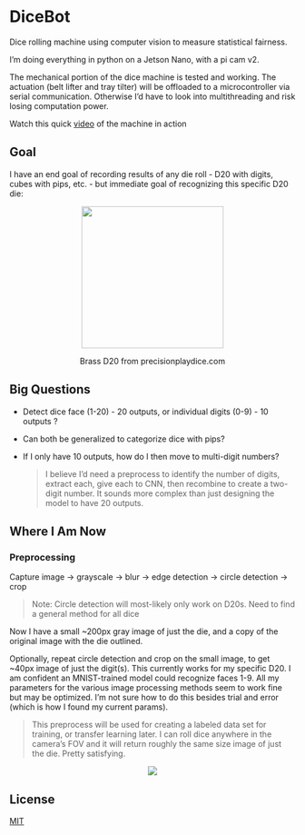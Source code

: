 # DiceBot
Dice rolling machine using computer vision to measure statistical fairness.

I’m doing everything in python on a Jetson Nano, with a pi cam v2.	

The mechanical portion of the dice machine is tested and working. The actuation (belt lifter and tray tilter) will be offloaded to a microcontroller via serial communication. Otherwise I’d have to look into multithreading and risk losing computation power.

Watch this quick [video](https://photos.app.goo.gl/aGJm1UFAFVEBBskr6) of the machine in action

## Goal
I have an end goal of recording results of any die roll - D20 with digits, cubes with pips, etc. - but immediate goal of recognizing this specific D20 die:

<p align="center">
  <img src="https://static.wixstatic.com/media/32aaac_27d38b84839e4b10b9d41b67a02a75b9~mv2.jpg/v1/fill/w_500,h_500,al_c,q_85,usm_0.66_1.00_0.01/32aaac_27d38b84839e4b10b9d41b67a02a75b9~mv2.webp" width = "250" height = "250"/>
</p>
<p align="center">
Brass D20 from precisionplaydice.com
</p>

## Big Questions
* Detect dice face (1-20)  - 20 outputs, or individual digits (0-9) - 10 outputs ?
* Can both be generalized to categorize dice with pips?
* If I only have 10 outputs, how do I then move to multi-digit numbers? 
  
  > I believe I’d need a preprocess to identify the number of digits, extract each, give each to CNN, then recombine to create a two-digit number. It sounds more complex than just designing the model to have 20 outputs.

## Where I Am Now

### Preprocessing
Capture image -> grayscale -> blur -> edge detection -> circle detection -> crop 

> Note: Circle detection will most-likely only work on D20s. Need to find a general method for all dice

Now I have a small ~200px gray image of just the die, and a copy of the original image with the die outlined.

Optionally, repeat circle detection and crop on the small image, to get ~40px image of just the digit(s). This currently works for my specific D20. I am confident an MNIST-trained model could recognize faces 1-9. All my parameters for the various image processing methods seem to work fine but may be optimized. I’m not sure how to do this besides trial and error (which is how I found my current params).

> This preprocess will be used for creating a labeled data set for training, or transfer learning later. I can roll dice anywhere in the camera’s FOV and it will return roughly the same size image of just the die. Pretty satisfying.

<p align="center">
  <img src="https://photos.app.goo.gl/HEKuwfryTMX4GaY88"/>
</p>

## License

[MIT](https://choosealicense.com/licenses/mit/)
